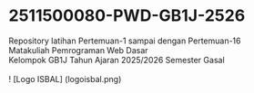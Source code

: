 # 2511500080-PWD-GB1J-2526
Repository latihan Pertemuan-1 sampai dengan Pertemuan-16<br>
 Matakuliah Pemrograman Web Dasar<br>
 Kelompok GB1J 
 Tahun Ajaran 2025/2026 
 Semester Gasal<br><br>
! [Logo ISBAL] (logoisbal.png)